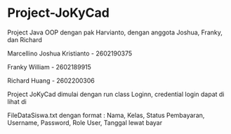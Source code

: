 # Project-JoKyCad
Project Java OOP dengan pak Harvianto, dengan anggota Joshua, Franky, dan Richard

Marcellino Joshua Kristianto - 2602190375

Franky William - 2602189915

Richard Huang - 2602200306

Project JoKyCad dimulai dengan run class Loginn, credential login dapat di lihat di

FileDataSiswa.txt dengan format : 
Nama, Kelas, Status Pembayaran, Username, Password, Role User, Tanggal lewat bayar





